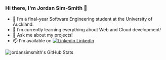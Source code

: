 ### Hi there, I'm Jordan Sim-Smith 👋

- 🔭 I’m a final-year Software Engineering student at the University of Auckland.
- 🌱 I’m currently learning everything about Web and Cloud development!
- 💬 Ask me about my projects!
- 📫 I'm available on [![Linkedin](https://i.stack.imgur.com/gVE0j.png) LinkedIn](https://www.linkedin.com/in/jordansimsmith/)

![jordansimsmith's GitHub Stats](https://github-readme-stats.vercel.app/api?username=jordansimsmith&show_icons=true&count_private=true)
